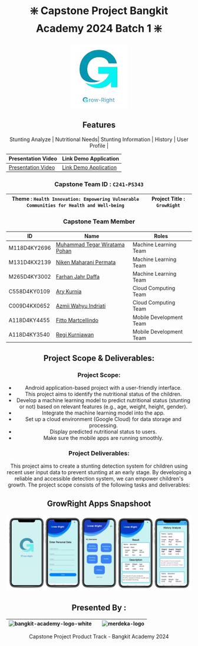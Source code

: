 <div align="center">

# ❇️ Capstone Project Bangkit Academy 2024 Batch 1 ❇️

!['GrowRight Logo'](https://github.com/C241-PS343-GrowRight/assets/blob/d20f9cf9049536ec428b9cdb5b1e65c911cc7e1f/GrowRight%20Logo.png)

## Features

<span> Stunting Analyze </span>| <span> Nutritional Needs</span>| <span >Stunting Information</span> | <span >History</span> | <span >User Profile</span> |

| Presentation Video                                 | Link Demo Application                       
| -------------------------------------------------- | ----------------------------------------- |
| [Presentation Video](https://youtu.be/0winStlRLRM) | [Link Demo Application](https://youtu.be/QJH8ekowBmI)  | 

### Capstone Team ID : `C241-PS343`

| Theme : `Health Innovation: Empowering Vulnerable Communities for Health and Well-being` | Project Title : `GrowRight` |
| ------------------------ | --------------------------------------- |

### Capstone Team Member

| ID        | Name                                                              | Roles
| --------- | ------------------------------------------------------------------| ----------------
| M118D4KY2696 | [Muhammad Tegar Wiratama Pohan](https://github.com/nikenmn) | Machine Learning Team |
| M131D4KX2139 | [Niken Maharani Permata](https://github.com/nikenmn) | Machine Learning Team |
| M265D4KY3002 | [Farhan Jahr Daffa](https://github.com/farhanjahr25) | Machine Learning Team |
| C558D4KY0109 | [Ary Kurnia](https://github.com/arykurnia) | Cloud Computing Team |
| C009D4KX0652 | [Azmii Wahyu Indriati](https://github.com/azmiindri13) | Cloud Computing Team |
| A118D4KY4455 | [Fitto Martcellindo](https://github.com/fitomarcelindo) | Mobile Development Team |
| A118D4KY3540 | [Regi Kurniawan](https://github.com/regikurniawan) | Mobile Development Team |

## Project Scope & Deliverables:

### Project Scope:
- Android application-based project with a user-friendly interface.
- This project aims to identify the nutritional status of the children.
- Develop a machine learning model to predict nutritional status (stunting or not) based on relevant features (e.g., age, weight, height, gender).
- Integrate the machine learning model into the app.
- Set up a cloud environment (Google Cloud) for data storage and processing.
- Display predicted nutritional status to users.
- Make sure the mobile apps are running smoothly.

### Project Deliverables:
This project aims to create a stunting detection system for children using recent user input data to prevent stunting at an early stage. By developing a reliable and accessible detection system, we can empower children's growth. The project scope consists of the following tasks and deliverables:

## GrowRight Apps Snapshoot
!['GrowRight APPS'](https://github.com/C241-PS343-GrowRight/assets/blob/457c34c50dcef0e2c79b8f0f48e7a306c792939b/growright%20app%20ss.png)

## Presented By :

| <img src="https://evan-aja.vercel.app/images/bangkit-log-1/pic1.png" height="50" alt="bangkit-academy-logo-white" border="0"> | | <img src="https://upload.wikimedia.org/wikipedia/commons/thumb/5/55/Logo_Kampus_Merdeka_Kemendikbud.png/640px-Logo_Kampus_Merdeka_Kemendikbud.png" height="100" alt="merdeka-logo" border="0"> |
| ------------------------------------------------------------------------------------------------------------- | ------------------------------------------------------------------------------------------ | ------------------------------------------------------------------------------------------------ |
  </div>

</div>
<div style="text-align: center;">Capstone Project Product Track - Bangkit Academy 2024</div>
